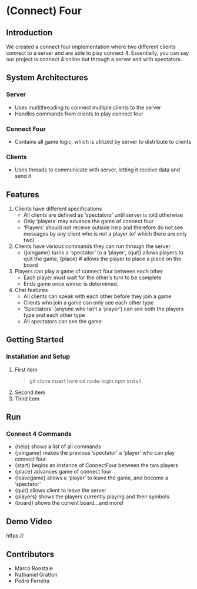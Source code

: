 # (Connect) Four

## Introduction

We created a connect four implementation where two different clients connect to a server and are able to play connect 4. Essentially, you can say our project is connect 4 online but through a server and with spectators.

## System Architectures
### Server
* Uses multithreading to connect multiple clients to the server
* Handles commands from clients to play connect four
### Connect Four
* Contains all game logic, which is utilized by server to distribute to clients
### Clients
* Uses threads to communicate with server, letting it receive data and send it

## Features
1. Clients have different specifications
	- All clients are defined as ‘spectators’ until server is told otherwise
	- Only ‘players’ may advance the game of connect four
	- ‘Players’ should not receive outside help and therefore do not see messages by any client who is not a player (of which there are only two)
2. Clients have various commands they can run through the server
	- {joingame} turns a ‘spectator’  to  a ‘player’,  {quit} allows players to quit the game, {place} # allows the player to place a piece on the board
3. Players can play a game of connect four between each other
	- Each player must wait for the other’s turn to be complete
	- Ends game once winner is determined.
4. Chat features
	- All clients can speak with each other before they join a game
	- Clients who join a game can only see each other type
	- ‘Spectators’ (anyone who isn’t a ‘player’) can see both the players type and each other type
	- All spectators can see the game 

## Getting Started
### Installation and Setup
1. First item
	> git clone insert here
	> cd node-login
	> npm install
2. Second item
3. Third item

## Run
### Connect 4 Commands
- {help} shows a list of all commands
- {joingame} makes the previous ‘spectator’  a ‘player’ who can play connect four
- {start} begins an instance of ConnectFour between the two players
- {place} advances game of connect four
- {leavegame} allows a ‘player’ to leave the game, and become a ‘spectator’
- {quit} allows client to leave the server
- {players} shows the players currently playing and their symbols
- {board} shows the current board...and more!

## Demo Video

https://

## Contributors

* Marco Roostaie
* Nathaniel Gratton
* Pedro Ferreira


